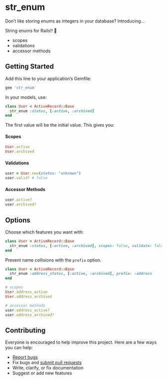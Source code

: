 # str_enum

Don’t like storing enums as integers in your database? Introducing...

String enums for Rails!! :tada:

- scopes
- validations
- accessor methods

## Getting Started

Add this line to your application’s Gemfile:

```ruby
gem 'str_enum'
```

In your models, use:

```ruby
class User < ActiveRecord::Base
  str_enum :status, [:active, :archived]
end
```

The first value will be the initial value. This gives you:

#### Scopes

```ruby
User.active
User.archived
```

#### Validations

```ruby
user = User.new(status: "unknown")
user.valid? # false
```

#### Accessor Methods

```ruby
user.active?
user.archived?
```

## Options

Choose which features you want with:

```ruby
class User < ActiveRecord::Base
  str_enum :status, [:active, :archived], scopes: false, validate: false, accessor_methods: false
end
```

Prevent name collisions with the `prefix` option.

```ruby
class User < ActiveRecord::Base
  str_enum :address_status, [:active, :archived], prefix: :address
end

# scopes
User.address_active
User.address_archived

# accessor methods
user.address_active?
user.address_archived?
```

## Contributing

Everyone is encouraged to help improve this project. Here are a few ways you can help:

- [Report bugs](https://github.com/ankane/str_enum/issues)
- Fix bugs and [submit pull requests](https://github.com/ankane/str_enum/pulls)
- Write, clarify, or fix documentation
- Suggest or add new features
